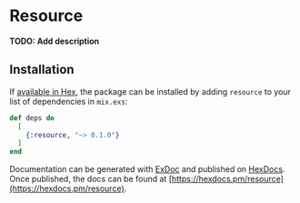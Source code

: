 # Resource

**TODO: Add description**

## Installation

If [available in Hex](https://hex.pm/docs/publish), the package can be installed
by adding `resource` to your list of dependencies in `mix.exs`:

```elixir
def deps do
  [
    {:resource, "~> 0.1.0"}
  ]
end
```

Documentation can be generated with [ExDoc](https://github.com/elixir-lang/ex_doc)
and published on [HexDocs](https://hexdocs.pm). Once published, the docs can
be found at [https://hexdocs.pm/resource](https://hexdocs.pm/resource).

